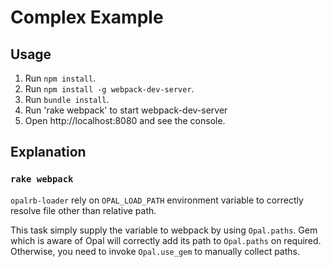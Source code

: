 # Complex Example

## Usage

1. Run `npm install`.
2. Run `npm install -g webpack-dev-server`.
3. Run `bundle install`.
4. Run 'rake webpack' to start webpack-dev-server
4. Open http://localhost:8080 and see the console.

## Explanation

### `rake webpack`

`opalrb-loader` rely on `OPAL_LOAD_PATH` environment variable to correctly resolve file other than relative path.

This task simply supply the variable to webpack by using `Opal.paths`. Gem which is aware of Opal will correctly add its path to `Opal.paths` on required. Otherwise, you need to invoke `Opal.use_gem` to manually collect paths.
